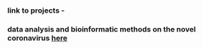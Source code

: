 ### link to projects - 
### data analysis and bioinformatic methods on the novel coronavirus [here](https://anderson-github-classroom.github.io/csc-448-project/pamidi/)